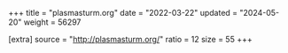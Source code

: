 +++
title = "plasmasturm.org"
date = "2022-03-22"
updated = "2024-05-20"
weight = 56297

[extra]
source = "http://plasmasturm.org/"
ratio = 12
size = 55
+++
